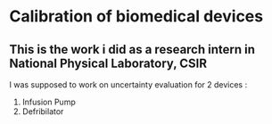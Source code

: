 # Calibration of biomedical devices

## This is the work i did as a research intern in National Physical Laboratory, CSIR

I was supposed to work on uncertainty evaluation for 2 devices :
  1. Infusion Pump
  2. Defribilator
